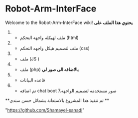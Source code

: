 # Robot-Arm-InterFace
Welcome to the Robot-Arm-InterFace wiki!
**يحتوي هذا الملف على**
1. - ملف  لهيكله واجهة التحكم (html)
2. - ملف  لتصميم هيكل واجهه التحكم (css)
3. - ملف (JS )
4. - ملف (php) 
**بالاضافه الى صور لي**
5. - قاعده البيانات 
6. - تم اضافه chat boot
7.صور مستخدمه لتصميم الواجهه

**تم تنفيذ هذا المشروع بالاستعانة بشمائل حسن سندي **

"https://github.com/Shamayel-sanadi"


